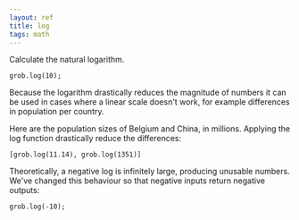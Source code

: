 ```yaml
---
layout: ref
title: log
tags: math
---
```

Calculate the natural logarithm.

    grob.log(10);

Because the logarithm drastically reduces the magnitude of numbers it can be used in cases where a linear scale doesn't work, for example differences in population per country.

Here are the population sizes of Belgium and China, in millions. Applying the log function drastically reduce the differences:

    [grob.log(11.14), grob.log(1351)]

Theoretically, a negative log is infinitely large, producing unusable numbers. We've changed this behaviour so that negative inputs return negative outputs:

    grob.log(-10);
